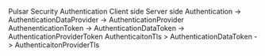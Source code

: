 Pulsar Security
Authentication
Client side                                              Server side
Authentication -> AuthenticationDataProvider             -> AuthenticationProvider
AuthenenticationToken -> AuthenticationDataToken         -> AuthenticationProviderToken
AuthenticaitonTls > AuthenticationDataToken              -> AuthenticaitonProviderTls
